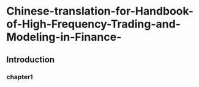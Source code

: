 # Chinese-translation-for-Handbook-of-High-Frequency-Trading-and-Modeling-in-Finance-
## Introduction
### chapter1

